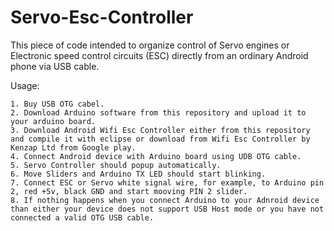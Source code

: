 Servo-Esc-Controller
====================

This piece of code intended to organize control of Servo engines or Electronic speed control circuits (ESC) directly from an ordinary Android phone via USB cable.


Usage: 

	1. Buy USB OTG cabel.
	2. Download Arduino software from this repository and upload it to your arduino board.
	3. Download Android Wifi Esc Controller either from this repository and compile it with eclipse or download from Wifi Esc Controller by Kenzap Ltd from Google play.
	4. Connect Android device with Arduino board using UDB OTG cable.
	5. Servo Controller should popup automatically.
	6. Move Sliders and Arduino TX LED should start blinking.
	7. Connect ESC or Servo white signal wire, for example, to Arduino pin 2, red +5v, black GND and start mooving PIN 2 slider.
	8. If nothing happens when you connect Arduino to your Adnroid device than either your device does not support USB Host mode or you have not connected a valid OTG USB cable.
